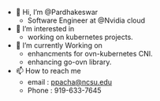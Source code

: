 - 👋 Hi, I’m @Pardhakeswar
     - Software Engineer at @Nvidia cloud  
- 👀 I’m interested in 
     - working on kubernetes projects.
- 🌱 I’m currently Working on
     - enhancments for ovn-kubernetes CNI.
     - enhancing go-ovn library. 
- 📫 How to reach me 
     - email : ppacha@ncsu.edu
     - Phone : 919-633-7645
     

<!---
Pardhakeswar/Pardhakeswar is a ✨ special ✨ repository because its `README.md` (this file) appears on your GitHub profile.
You can click the Preview link to take a look at your changes.
--->
